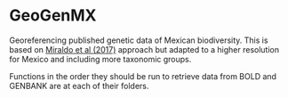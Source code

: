 # GeoGenMX
Georeferencing published genetic data of Mexican biodiversity. This is based on [Miraldo et al (2017)](http://science.sciencemag.org/content/353/6307/1532.full) approach but adapted to a higher resolution for Mexico and including more taxonomic groups.

Functions in the order they should be run to retrieve data from BOLD and GENBANK are at each of their folders. 
